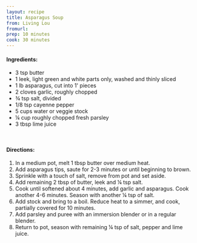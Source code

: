```yaml
---
layout: recipe
title: Asparagus Soup
from: Living Lou
fromurl: 
prep: 10 minutes
cook: 30 minutes
---
```


#### Ingredients:

* 3 tsp butter
* 1 leek, light green and white parts only, washed and thinly sliced
* 1 lb asparagus, cut into 1' pieces
* 2 cloves garlic, roughly chopped
* ¾ tsp salt, divided
* 1/8 tsp cayenne pepper
* 5 cups water or veggie stock
* ¼ cup roughly chopped fresh parsley
* 3 tbsp lime juice

<br>

#### Directions:

1. In a medium pot, melt 1 tbsp butter over medium heat. 
2. Add asparagus tips, saute for 2-3 minutes or until beginning to brown.
3. Sprinkle with a touch of salt, remove from pot and set aside.
4. Add remaining 2 tbsp of butter, leek and ¼ tsp salt. 
5. Cook until softened about 4 minutes, add garlic and asparagus. Cook another 4-6 minutes. Season with another ¼ tsp of salt.
6. Add stock and bring to a boil. Reduce heat to a simmer, and cook, partially covered for 10 minutes.
7. Add parsley and puree with an immersion blender or in a regular blender.
8. Return to pot, season with remaining ¼ tsp of salt, pepper and lime juice.

